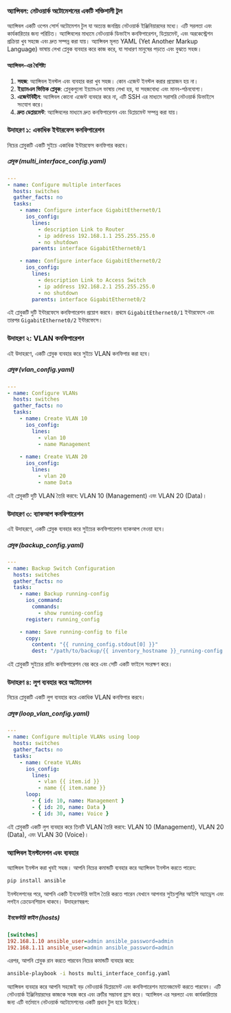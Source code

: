 ### অ্যান্সিবল: নেটওয়ার্ক অটোমেশনের একটি শক্তিশালী টুল

অ্যান্সিবল একটি ওপেন সোর্স অটোমেশন টুল যা অত্যন্ত জনপ্রিয় নেটওয়ার্ক ইঞ্জিনিয়ারদের মধ্যে। এটি সরলতা এবং কার্যকারিতার জন্য পরিচিত। অ্যান্সিবলের মাধ্যমে নেটওয়ার্ক ডিভাইস কনফিগারেশন, ডিপ্লয়মেন্ট, এবং অরকেস্ট্রেশন প্রক্রিয়া খুব সহজে এবং দ্রুত সম্পন্ন করা যায়। অ্যান্সিবল মূলত YAML (Yet Another Markup Language) ভাষায় লেখা প্লেবুক ব্যবহার করে কাজ করে, যা সাধারণ মানুষের পড়তে এবং বুঝতে সহজ।

#### অ্যান্সিবল-এর বৈশিষ্ট্য
1. **সহজ**: অ্যান্সিবল ইনস্টল এবং ব্যবহার করা খুব সহজ। কোন এজেন্ট ইনস্টল করার প্রয়োজন হয় না।
2. **ইয়্যামএল ভিত্তিক প্লেবুক**: প্লেবুকগুলো ইয়্যামএল ভাষায় লেখা হয়, যা সহজবোধ্য এবং মানব-পঠনযোগ্য।
3. **এজেন্টবিহীন**: অ্যান্সিবল কোনো এজেন্ট ব্যবহার করে না, এটি SSH এর মাধ্যমে সরাসরি নেটওয়ার্ক ডিভাইসে সংযোগ করে।
4. **দ্রুত ডেপ্লয়মেন্ট**: অ্যান্সিবলের মাধ্যমে দ্রুত কনফিগারেশন এবং ডিপ্লয়মেন্ট সম্পন্ন করা যায়।

### উদাহরণ ১: একাধিক ইন্টারফেস কনফিগারেশন

নিচের প্লেবুকটি একটি সুইচে একাধিক ইন্টারফেস কনফিগার করবে।

##### প্লেবুক (multi_interface_config.yaml)

```yaml
---
- name: Configure multiple interfaces
  hosts: switches
  gather_facts: no
  tasks:
    - name: Configure interface GigabitEthernet0/1
      ios_config:
        lines:
          - description Link to Router
          - ip address 192.168.1.1 255.255.255.0
          - no shutdown
        parents: interface GigabitEthernet0/1

    - name: Configure interface GigabitEthernet0/2
      ios_config:
        lines:
          - description Link to Access Switch
          - ip address 192.168.2.1 255.255.255.0
          - no shutdown
        parents: interface GigabitEthernet0/2
```

এই প্লেবুকটি দুটি ইন্টারফেসে কনফিগারেশন প্রয়োগ করবে। প্রথমে `GigabitEthernet0/1` ইন্টারফেসে এবং তারপর `GigabitEthernet0/2` ইন্টারফেসে।

### উদাহরণ ২: VLAN কনফিগারেশন

এই উদাহরণে, একটি প্লেবুক ব্যবহার করে সুইচে VLAN কনফিগার করা হবে।

##### প্লেবুক (vlan_config.yaml)

```yaml
---
- name: Configure VLANs
  hosts: switches
  gather_facts: no
  tasks:
    - name: Create VLAN 10
      ios_config:
        lines:
          - vlan 10
          - name Management
          
    - name: Create VLAN 20
      ios_config:
        lines:
          - vlan 20
          - name Data
```

এই প্লেবুকটি দুটি VLAN তৈরি করবে: VLAN 10 (Management) এবং VLAN 20 (Data)।

### উদাহরণ ৩: ব্যাকআপ কনফিগারেশন

এই উদাহরণে, একটি প্লেবুক ব্যবহার করে সুইচের কনফিগারেশন ব্যাকআপ নেওয়া হবে।

##### প্লেবুক (backup_config.yaml)

```yaml
---
- name: Backup Switch Configuration
  hosts: switches
  gather_facts: no
  tasks:
    - name: Backup running-config
      ios_command:
        commands:
          - show running-config
      register: running_config

    - name: Save running-config to file
      copy:
        content: "{{ running_config.stdout[0] }}"
        dest: "/path/to/backup/{{ inventory_hostname }}_running-config.txt"
```

এই প্লেবুকটি সুইচের রানিং কনফিগারেশন বের করে এবং সেটি একটি ফাইলে সংরক্ষণ করে।

### উদাহরণ ৪: লুপ ব্যবহার করে অটোমেশন

নিচের প্লেবুকটি একটি লুপ ব্যবহার করে একাধিক VLAN কনফিগার করবে।

##### প্লেবুক (loop_vlan_config.yaml)

```yaml
---
- name: Configure multiple VLANs using loop
  hosts: switches
  gather_facts: no
  tasks:
    - name: Create VLANs
      ios_config:
        lines:
          - vlan {{ item.id }}
          - name {{ item.name }}
      loop:
        - { id: 10, name: Management }
        - { id: 20, name: Data }
        - { id: 30, name: Voice }
```

এই প্লেবুকটি একটি লুপ ব্যবহার করে তিনটি VLAN তৈরি করবে: VLAN 10 (Management), VLAN 20 (Data), এবং VLAN 30 (Voice)।

### অ্যান্সিবল ইনস্টলেশন এবং ব্যবহার

অ্যান্সিবল ইনস্টল করা খুবই সহজ। আপনি নিচের কমান্ডটি ব্যবহার করে অ্যান্সিবল ইনস্টল করতে পারেন:

```bash
pip install ansible
```

ইনস্টলেশনের পরে, আপনি একটি ইনভেন্টরি ফাইল তৈরি করতে পারেন যেখানে আপনার সুইচগুলির আইপি অ্যাড্রেস এবং লগইন ক্রেডেনশিয়াল থাকবে। উদাহরণস্বরূপ:

##### ইনভেন্টরি ফাইল (hosts)

```ini
[switches]
192.168.1.10 ansible_user=admin ansible_password=admin
192.168.1.11 ansible_user=admin ansible_password=admin
```

এরপর, আপনি প্লেবুক রান করতে পারবেন নিচের কমান্ডটি ব্যবহার করে:

```bash
ansible-playbook -i hosts multi_interface_config.yaml
```

অ্যান্সিবল ব্যবহার করে আপনি সহজেই বড় নেটওয়ার্ক ডিপ্লয়মেন্ট এবং কনফিগারেশন ম্যানেজমেন্ট করতে পারবেন। এটি নেটওয়ার্ক ইঞ্জিনিয়ারদের কাজকে সহজ করে এবং ত্রুটির সম্ভাবনা হ্রাস করে। অ্যান্সিবল এর সরলতা এবং কার্যকারিতার জন্য এটি বর্তমানে নেটওয়ার্ক অটোমেশনের একটি প্রধান টুল হয়ে উঠেছে।